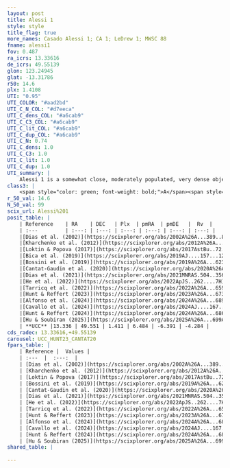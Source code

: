 ```yaml
---
layout: post
title: Alessi 1
style: style
title_flag: true
more_names: Casado Alessi 1; CA 1; LeDrew 1; MWSC 88
fname: alessi1
fov: 0.487
ra_icrs: 13.33616
de_icrs: 49.55139
glon: 123.24945
glat: -13.31786
r50: 14.6
plx: 1.4108
UTI: "0.95"
UTI_COLOR: "#aad2bd"
UTI_C_N_COL: "#d7eeca"
UTI_C_dens_COL: "#a6cab9"
UTI_C_C3_COL: "#a6cab9"
UTI_C_lit_COL: "#a6cab9"
UTI_C_dup_COL: "#a6cab9"
UTI_C_N: 0.74
UTI_C_dens: 1.0
UTI_C_C3: 1.0
UTI_C_lit: 1.0
UTI_C_dup: 1.0
UTI_summary: |
    Alessi 1 is a somewhat close, moderately populated, very dense object of very high C3 quality. It is very well-studied in the literature.
class3: |
    <span style="color: green; font-weight: bold;">A</span><span style="color: green; font-weight: bold;">A</span>
r_50_val: 14.6
N_50_val: 99
scix_url: Alessi%201
posit_table: |
    | Reference    | RA    | DEC   | Plx  | pmRA  | pmDE   |  Rv  |
    | :---         | :---: | :---: | :---: | :---: | :---: | :---: |
    |[Dias et al. (2002)](https://scixplorer.org/abs/2002A%26A...389..871D) | 13.363 | 49.567 | -- | 6.74 | -7.79 | 6.0 |
    |[Kharchenko et al. (2012)](https://scixplorer.org/abs/2012A%26A...543A.156K) | 13.328 | 49.48 | -- | 6.13 | -7.53 | -- |
    |[Loktin & Popova (2017)](https://scixplorer.org/abs/2017AstBu..72..257L) | 13.26 | 49.765 | -- | 0.857 | -4.489 | 6.0 |
    |[Bica et al. (2019)](https://scixplorer.org/abs/2019AJ....157...12B) | 13.367 | 49.57 | -- | -- | -- | -- |
    |[Bossini et al. (2019)](https://scixplorer.org/abs/2019A%26A...623A.108B) | 13.343 | 49.536 | -- | -- | -- | -- |
    |[Cantat-Gaudin et al. (2020)](https://scixplorer.org/abs/2020A%26A...640A...1C) | 13.343 | 49.536 | 1.39 | 6.536 | -6.245 | -- |
    |[Dias et al. (2021)](https://scixplorer.org/abs/2021MNRAS.504..356D) | 13.319 | 49.536 | 1.394 | 6.548 | -6.27 | -3.343 |
    |[He et al. (2022)](https://scixplorer.org/abs/2022ApJS..262....7H) | 13.356 | 49.511 | 1.411 | 6.476 | -6.42 | -- |
    |[Tarricq et al. (2022)](https://scixplorer.org/abs/2022A%26A...659A..59T) | 13.283 | 49.516 | 1.424 | 6.48 | -6.435 | -- |
    |[Hunt & Reffert (2023)](https://scixplorer.org/abs/2023A%26A...673A.114H) | 13.355 | 49.548 | 1.41 | 6.47 | -6.402 | -5.191 |
    |[Alfonso et al. (2024)](https://scixplorer.org/abs/2024A%26A...689A..18A) | 13.441 | 49.442 | 1.36 | 6.369 | -6.024 | -- |
    |[Cavallo et al. (2024)](https://scixplorer.org/abs/2024AJ....167...12C) | 13.486 | 49.518 | 1.409 | -- | -- | -- |
    |[Hunt & Reffert (2024)](https://scixplorer.org/abs/2024A%26A...686A..42H) | 13.355 | 49.548 | 1.41 | 6.47 | -6.402 | -5.191 |
    |[Hu & Soubiran (2025)](https://scixplorer.org/abs/2025A%26A...699A.246H) | 13.486 | 49.518 | -- | -- | -- | -- |
    | **UCC** |13.336 | 49.551 | 1.411 | 6.484 | -6.391 | -4.284 | 
cds_radec: 13.33616,+49.55139
carousel: UCC_HUNT23_CANTAT20
fpars_table: |
    | Reference |  Values |
    | :---  |  :---:  |
    | [Dias et al. (2002)](https://scixplorer.org/abs/2002A%26A...389..871D) | `E(B-V)=0.09, Dist=302.0, Age=8.2` |
    | [Kharchenko et al. (2012)](https://scixplorer.org/abs/2012A%26A...543A.156K) | `e_bv=0.1, distance=750, log_age=8.84` |
    | [Loktin & Popova (2017)](https://scixplorer.org/abs/2017AstBu..72..257L) | `E(B-V)=0.082, Dmod=7.989, logt=8.334` |
    | [Bossini et al. (2019)](https://scixplorer.org/abs/2019A%26A...623A.108B) | `AV=0.322, Dist=9.255, logA=8.935, Fe/H=0.0` |
    | [Cantat-Gaudin et al. (2020)](https://scixplorer.org/abs/2020A%26A...640A...1C) | `AVNN=0.08, DMNN=9.19, AgeNN=9.16` |
    | [Dias et al. (2021)](https://scixplorer.org/abs/2021MNRAS.504..356D) | `Av=0.416, Dist=681, logage=8.993, [Fe/H]=-0.109` |
    | [He et al. (2022)](https://scixplorer.org/abs/2022ApJS..262....7H) | `A0=0.6, logAge=8.7` |
    | [Tarricq et al. (2022)](https://scixplorer.org/abs/2022A%26A...659A..59T) | `Dist=680, logAgeNN=9.18` |
    | [Hunt & Reffert (2023)](https://scixplorer.org/abs/2023A%26A...673A.114H) | `AV50=0.206, diffAV50=0.673, MOD50=9.114, logAge50=8.874` |
    | [Alfonso et al. (2024)](https://scixplorer.org/abs/2024A%26A...689A..18A) | `AV=0.08095, MOD=9.18952, logAge=9.06180, Z=-0.1084` |
    | [Cavallo et al. (2024)](https://scixplorer.org/abs/2024AJ....167...12C) | `AV50=0.49, dMod50=9.14, logAge50=8.9, [Fe/H]50=0.14` |
    | [Hunt & Reffert (2024)](https://scixplorer.org/abs/2024A%26A...686A..42H) | `MassJ=61.3217` |
    | [Hu & Soubiran (2025)](https://scixplorer.org/abs/2025A%26A...699A.246H) | `MA22=-0.19, MA23f=-0.09, MA23g=-0.03, MZ23=0.0, MK24=-0.09, MF24=-0.03` |
shared_table: |
    
---
```

